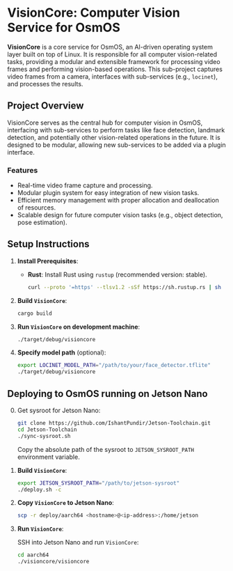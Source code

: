 
# VisionCore: Computer Vision Service for OsmOS

**VisionCore** is a core service for OsmOS, an AI-driven operating system layer built on top of Linux. It is responsible for all computer vision-related tasks, providing a modular and extensible framework for processing video frames and performing vision-based operations. This sub-project captures video frames from a camera, interfaces with sub-services (e.g., `locinet`), and processes the results.

## Project Overview

VisionCore serves as the central hub for computer vision in OsmOS, interfacing with sub-services to perform tasks like face detection, landmark detection, and potentially other vision-related operations in the future. It is designed to be modular, allowing new sub-services to be added via a plugin interface.

### Features
- Real-time video frame capture and processing.
- Modular plugin system for easy integration of new vision tasks.
- Efficient memory management with proper allocation and deallocation of resources.
- Scalable design for future computer vision tasks (e.g., object detection, pose estimation).

## Setup Instructions

1. **Install Prerequisites**:
   - **Rust**: Install Rust using `rustup` (recommended version: stable).
     ```bash
     curl --proto '=https' --tlsv1.2 -sSf https://sh.rustup.rs | sh
     ```

2. **Build `VisionCore`**:
   ```bash
   cargo build
   ```

3. **Run `VisionCore` on development machine**:
   ```bash
   ./target/debug/visioncore 
   ```

4. **Specify model path** (optional):
   ```bash
   export LOCINET_MODEL_PATH="/path/to/your/face_detector.tflite"
   ./target/debug/visioncore 
   ```

## Deploying to OsmOS running on Jetson Nano
0. Get sysroot for Jetson Nano:
   ```bash
   git clone https://github.com/IshantPundir/Jetson-Toolchain.git
   cd Jetson-Toolchain
   ./sync-sysroot.sh
   ```

   Copy the absolute path of the sysroot to `JETSON_SYSROOT_PATH` environment variable.

1. **Build `VisionCore`**:
   ```bash
   export JETSON_SYSROOT_PATH="/path/to/jetson-sysroot"
   ./deploy.sh -c
   ```

2. **Copy `VisionCore` to Jetson Nano**:
   ```bash
   scp -r deploy/aarch64 <hostname>@<ip-address>:/home/jetson
   ```

3. **Run `VisionCore`**:

   SSH into Jetson Nano and run `VisionCore`:
   ```bash
   cd aarch64
   ./visioncore/visioncore
   ```